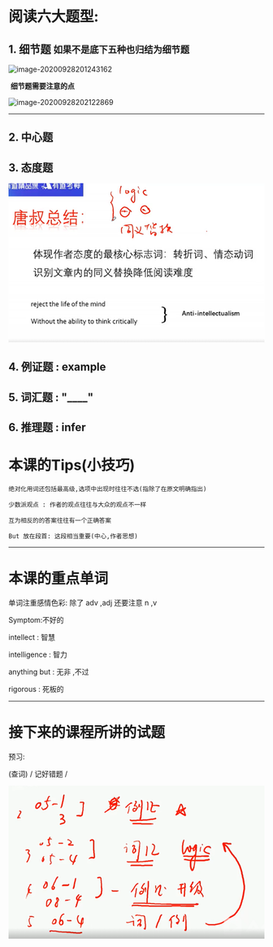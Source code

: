 # 阅读六大题型:

## 1. 细节题  `如果不是底下五种也归结为细节题`  

![image-20200928201243162](http://pic.kiass.top/notes/image-20200928201243162.png)

​	**细节题需要注意的点**

![image-20200928202122869](http://pic.kiass.top/notes/image-20200928202122869.png)

------------------




## 2. 中心题
## 3. 态度题

![image-20200928205613149](01%E9%98%85%E8%AF%BB%E6%96%B9%E6%B3%95%E8%AE%BA.assets/image-20200928205613149.png)



## 4. 例证题 : example
## 5. 词汇题 : "____"	
## 6. 推理题 : infer

#  本课的Tips(小技巧)

`绝对化用词还包括最高级,选项中出现时往往不选(指除了在原文明确指出)`

`少数派观点 : 作者的观点往往与大众的观点不一样`

`互为相反的的答案往往有一个正确答案`

`But 放在段首: 这段相当重要(中心,作者思想)`

-----
# 本课的重点单词

单词注重感情色彩:  除了  adv ,adj 还要注意 n ,v 

Symptom:不好的

intellect : 智慧

intelligence : 智力

anything but : 无非 ,不过

rigorous : 死板的

--------------------

#  接下来的课程所讲的试题

预习:

(查词) /  记好错题 / 

![image-20200928204153080](01%E9%98%85%E8%AF%BB%E6%96%B9%E6%B3%95%E8%AE%BA.assets/image-20200928204153080.png)
